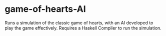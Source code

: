 # game-of-hearts-AI
Runs a simulation of the classic game of hearts, with an AI developed to play the game effectively. Requires a Haskell Compiler to run the simulation.

